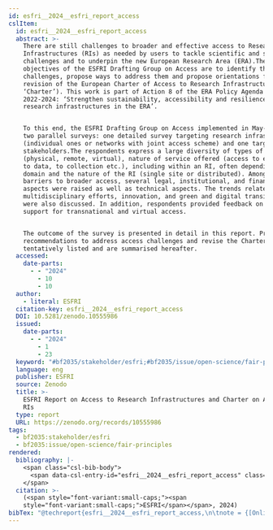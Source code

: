 ```yaml
---
id: esfri__2024__esfri_report_access
cslItem:
  id: esfri__2024__esfri_report_access
  abstract: >-
    There are still challenges to broader and effective access to Research
    Infrastructures (RIs) as needed by users to tackle scientific and societal
    challenges and to underpin the new European Research Area (ERA).The
    objectives of the ESFRI Drafting Group on Access are to identify these
    challenges, propose ways to address them and propose orientations for the
    revision of the European Charter of Access to Research Infrastructures (the
    ‘Charter’). This work is part of Action 8 of the ERA Policy Agenda
    2022-2024: ‘Strengthen sustainability, accessibility and resilience of
    research infrastructures in the ERA’.


    To this end, the ESFRI Drafting Group on Access implemented in May-June 2023
    two parallel surveys: one detailed survey targeting research infrastructures
    (individual ones or networks with joint access scheme) and one targeting RI
    stakeholders.The respondents express a large diversity of types of access
    (physical, remote, virtual), nature of service offered (access to equipment,
    to data, to collection etc.), including within an RI, often depending on the
    domain and the nature of the RI (single site or distributed). Among the
    barriers to broader access, several legal, institutional, and financial
    aspects were raised as well as technical aspects. The trends related to
    multidisciplinary efforts, innovation, and green and digital transitions
    were also discussed. In addition, respondents provided feedback on EU
    support for transnational and virtual access.


    The outcome of the survey is presented in detail in this report. Preliminary
    recommendations to address access challenges and revise the Charter are
    tentatively listed and are summarised hereafter.
  accessed:
    date-parts:
      - - "2024"
        - 10
        - 10
  author:
    - literal: ESFRI
  citation-key: esfri__2024__esfri_report_access
  DOI: 10.5281/zenodo.10555986
  issued:
    date-parts:
      - - "2024"
        - 1
        - 23
  keyword: "#bf2035/stakeholder/esfri;#bf2035/issue/open-science/fair-principles"
  language: eng
  publisher: ESFRI
  source: Zenodo
  title: >-
    ESFRI Report on Access to Research Infrastructures and Charter on Access to
    RIs
  type: report
  URL: https://zenodo.org/records/10555986
tags:
  - bf2035:stakeholder/esfri
  - bf2035:issue/open-science/fair-principles
rendered:
  bibliography: |-
    <span class="csl-bib-body">
      <span data-csl-entry-id="esfri__2024__esfri_report_access" class="csl-entry"><span class='author-bib'>ESFRI</span>. <span class='date-bib'>(2024)</span>. <span class='title'><i><b><span style="font-style:normal;">ESFRI Report on Access to Research Infrastructures and Charter on Access to RIs</span></b></i></span>. ESFRI. <span class='URL'><a href='https://doi.org/10.5281/zenodo.10555986'>LINK</a></span></span>
    </span>
  citation: >-
    (<span style="font-variant:small-caps;"><span
    style="font-variant:small-caps;">ESFRI</span></span>, 2024)
bibTex: "@techreport{esfri__2024__esfri_report_access,\n\tnote = {[Online; accessed 2024-10-10]},\n\tauthor = {{ESFRI}},\n\tdoi = {10.5281/zenodo.10555986},\n\tyear = {2024},\n\tmonth = {jan 23},\n\tinstitution = {ESFRI},\n\ttitle = {ESFRI {Report} on {Access} to {Research} {Infrastructures} and {Charter} on {Access} to {RIs}},\n\turl = {https://zenodo.org/records/10555986},\n}\n\n"
---
```

